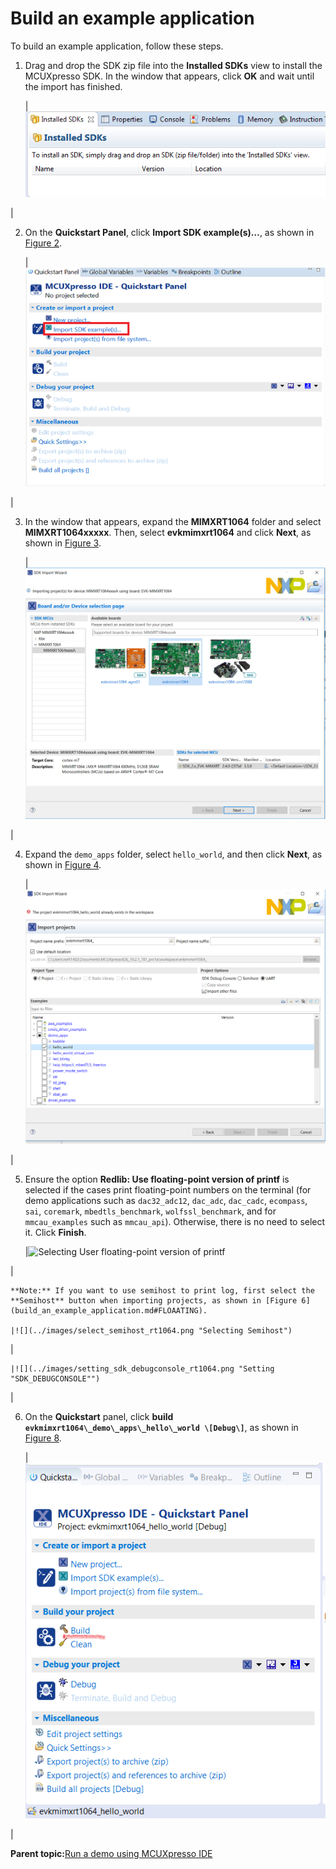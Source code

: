 # Build an example application

To build an example application, follow these steps.

1.  Drag and drop the SDK zip file into the **Installed SDKs** view to install the MCUXpresso SDK. In the window that appears, click **OK** and wait until the import has finished.

    |![](../images/install_an_sdk.png "Install an SDK")

|

2.  On the **Quickstart Panel**, click **Import SDK example\(s\)…**, as shown in [Figure 2](build_an_example_application.md#IMPORTANSDKEXAMPLE).

    |![](../images/import_sdk_example.png "Import an SDK example")

|

3.  In the window that appears, expand the **MIMXRT1064** folder and select **MIMXRT1064xxxxx**. Then, select **evkmimxrt1064** and click **Next**, as shown in [Figure 3](build_an_example_application.md#SELECTBOARD).

    |![](../images/select_evkb-imxrt1064_board.png "Selecting MIMXRT1064-EVK board")

|

4.  Expand the `demo_apps` folder, select `hello_world`, and then click **Next**, as shown in [Figure 4](build_an_example_application.md#SELECTHELLOWORLDCASE).

    |![](../images/select_hello_world_rt1064.png "Selecting hello_world")

|

5.  Ensure the option **Redlib: Use floating-point version of printf** is selected if the cases print floating-point numbers on the terminal \(for demo applications such as `dac32_adc12`, `dac_adc`, `dac_cadc`, `ecompass`, `sai`, `coremark`, `mbedtls_benchmark`, `wolfssl_benchmark`, and for `mmcau_examples` such as `mmcau_api`\). Otherwise, there is no need to select it. Click **Finish**.

    |![](../images/select_user_floating_print_version_of_printf_rt106.png "Selecting User
											floating-point
											version of printf")

|

    **Note:** If you want to use semihost to print log, first select the **Semihost** button when importing projects, as shown in [Figure 6](build_an_example_application.md#FLOAATING).

    |![](../images/select_semihost_rt1064.png "Selecting Semihost")

|

    |![](../images/setting_sdk_debugconsole_rt1064.png "Setting "SDK_DEBUGCONSOLE"")

|

6.  On the **Quickstart** panel, click **build `evkmimxrt1064\_demo\_apps\_hello\_world \[Debug\]`**, as shown in [Figure 8](build_an_example_application.md#FSLOATINSG).

    |![](../images/build_hello_world_case_rt1064.png "Building hello world case")

|


**Parent topic:**[Run a demo using MCUXpresso IDE](../topics/run_a_demo_using_mcuxpresso_ide.md)

